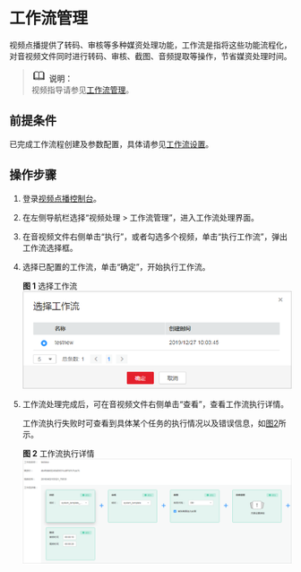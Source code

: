 # 工作流管理<a name="vod010040"></a>

视频点播提供了转码、审核等多种媒资处理功能，工作流是指将这些功能流程化，对音视频文件同时进行转码、审核、截图、音频提取等操作，节省媒资处理时间。

>![](public_sys-resources/icon-note.gif) **说明：**   
>视频指导请参见[工作流管理](https://bbs.huaweicloud.com/videos/101101)。  

## 前提条件<a name="section192811430134417"></a>

已完成工作流程创建及参数配置，具体请参见[工作流设置](工作流设置.md)。

## 操作步骤<a name="section866134993218"></a>

1.  登录[视频点播控制台](https://console.huaweicloud.com/vod)。
2.  在左侧导航栏选择“视频处理 \> 工作流管理”，进入工作流处理界面。
3.  在音视频文件右侧单击“执行”，或者勾选多个视频，单击“执行工作流”，弹出工作流选择框。
4.  选择已配置的工作流，单击“确定”，开始执行工作流。

    **图 1**  选择工作流<a name="fig12597175146"></a>  
    ![](figures/选择工作流.png "选择工作流")

5.  工作流处理完成后，可在音视频文件右侧单击“查看”，查看工作流执行详情。

    工作流执行失败时可查看到具体某个任务的执行情况以及错误信息，如[图2](#fig21751813139)所示。

    **图 2**  工作流执行详情<a name="fig21751813139"></a>  
    ![](figures/工作流执行详情.png "工作流执行详情")


